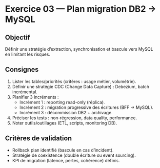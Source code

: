 # Exercice 03 — Plan migration DB2 → MySQL

## Objectif
Définir une stratégie d’extraction, synchronisation et bascule vers MySQL en limitant les risques.

## Consignes
1. Lister les tables/priorités (critères : usage métier, volumétrie).
2. Définir une stratégie CDC (Change Data Capture) : Debezium, batch incrémental.
3. Planifier 3 incréments :
   - Incrément 1 : reporting read-only (réplica).
   - Incrément 2 : migration progressive des écritures (BFF → MySQL).
   - Incrément 3 : décommission DB2 + archivage.
4. Préciser les tests : non-régression, data quality, performance.
5. Noter outils/outillages (ETL, scripts, monitoring DB).

## Critères de validation
- Rollback plan identifié (bascule en cas d’incident).
- Stratégie de coexistence (double écriture ou event sourcing).
- KPI de migration (latence, pertes, cohérence) définis.
